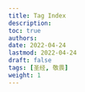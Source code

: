 ```yaml
---
title: Tag Index
description:
toc: true
authors: 
date: 2022-04-24
lastmod: 2022-04-24
draft: false
tags: [圣经, 敬畏]
weight: 1
---
```



